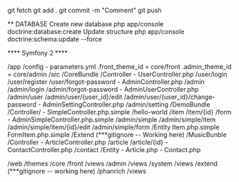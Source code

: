 git fetch
git add .
git commit -m "Comment"
git push


** DATABASE
Create new database
php app/console doctrine:database:create
Update structure
php app/console doctrine:schema:update --force


**** Symfony 2 ****

/app
	/config
		- parameters.yml
			.front_theme_id = core/front
			.admin_theme_id = core/admin
/src
	/CoreBundle
		/Controller
			- UserController.php
				/user/login
				/user/register
				/user/forgot-password
			- AdminController.php
				/admin
				/admin/login
				/admin/forgot-password
			- AdminUserController.php
				/admin/user
				/admin/user/{user_id}/edit
				/admin/user/{user_id}/change-password
			- AdminSettingController.php
				/admin/setting
	/DemoBundle
		/Controller/
			- SimpleController.php.simple
				/hello-world
				/item
				/item/{id}
				/form
			- AdminSimpleController.php.simple
				/admin/simple
				/admin/simple/item
				/admin/simple/item/{id}/edit
				/admin/simple/form
		/Entity
			Item.php.simple
			FormItem.php.simple
	/Extend (***gitignore -- Working here)
		/MusicBunble
			/Controller
				- ArticleController.php
					/article
					/article/{id}
				- ContactController.php
					/contact
			/Entity
				- Article.php
				- Contact.php
		

/web
	/themes
		/core
			/front
				/views
			/admin
				/views
			/system
				/views
		/extend (***gitignore -- working here)
			/phanrich
				/views
			